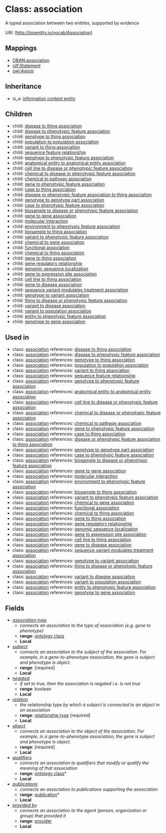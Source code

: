 # Class: association


A typed association between two entities, supported by evidence

URI: [http://bioentity.io/vocab/Association]
## Mappings

 * [OBAN:association](http://purl.obolibrary.org/obo/OBAN_association)
 * [rdf:Statement](http://purl.obolibrary.org/obo/rdf_Statement)
 * [owl:Axiom](http://purl.obolibrary.org/obo/owl_Axiom)
## Inheritance

 *  is_a: [information content entity](InformationContentEntity.md)
## Children

 *  child: [disease to thing association](DiseaseToThingAssociation.md)
 *  child: [disease to phenotypic feature association](DiseaseToPhenotypicFeatureAssociation.md)
 *  child: [genotype to thing association](GenotypeToThingAssociation.md)
 *  child: [population to population association](PopulationToPopulationAssociation.md)
 *  child: [variant to thing association](VariantToThingAssociation.md)
 *  child: [sequence feature relationship](SequenceFeatureRelationship.md)
 *  child: [genotype to phenotypic feature association](GenotypeToPhenotypicFeatureAssociation.md)
 *  child: [anatomical entity to anatomical entity association](AnatomicalEntityToAnatomicalEntityAssociation.md)
 *  child: [cell line to disease or phenotypic feature association](CellLineToDiseaseOrPhenotypicFeatureAssociation.md)
 *  child: [chemical to disease or phenotypic feature association](ChemicalToDiseaseOrPhenotypicFeatureAssociation.md)
 *  child: [chemical to pathway association](ChemicalToPathwayAssociation.md)
 *  child: [gene to phenotypic feature association](GeneToPhenotypicFeatureAssociation.md)
 *  child: [case to thing association](CaseToThingAssociation.md)
 *  child: [disease or phenotypic feature association to thing association](DiseaseOrPhenotypicFeatureAssociationToThingAssociation.md)
 *  child: [genotype to genotype part association](GenotypeToGenotypePartAssociation.md)
 *  child: [case to phenotypic feature association](CaseToPhenotypicFeatureAssociation.md)
 *  child: [biosample to disease or phenotypic feature association](BiosampleToDiseaseOrPhenotypicFeatureAssociation.md)
 *  child: [gene to gene association](GeneToGeneAssociation.md)
 *  child: [molecular interaction](MolecularInteraction.md)
 *  child: [environment to phenotypic feature association](EnvironmentToPhenotypicFeatureAssociation.md)
 *  child: [biosample to thing association](BiosampleToThingAssociation.md)
 *  child: [variant to phenotypic feature association](VariantToPhenotypicFeatureAssociation.md)
 *  child: [chemical to gene association](ChemicalToGeneAssociation.md)
 *  child: [functional association](FunctionalAssociation.md)
 *  child: [chemical to thing association](ChemicalToThingAssociation.md)
 *  child: [gene to thing association](GeneToThingAssociation.md)
 *  child: [gene regulatory relationship](GeneRegulatoryRelationship.md)
 *  child: [genomic sequence localization](GenomicSequenceLocalization.md)
 *  child: [gene to expression site association](GeneToExpressionSiteAssociation.md)
 *  child: [cell line to thing association](CellLineToThingAssociation.md)
 *  child: [gene to disease association](GeneToDiseaseAssociation.md)
 *  child: [sequence variant modulates treatment association](SequenceVariantModulatesTreatmentAssociation.md)
 *  child: [genotype to variant association](GenotypeToVariantAssociation.md)
 *  child: [thing to disease or phenotypic feature association](ThingToDiseaseOrPhenotypicFeatureAssociation.md)
 *  child: [variant to disease association](VariantToDiseaseAssociation.md)
 *  child: [variant to population association](VariantToPopulationAssociation.md)
 *  child: [entity to phenotypic feature association](EntityToPhenotypicFeatureAssociation.md)
 *  child: [genotype to gene association](GenotypeToGeneAssociation.md)
## Used in

 *  class: [association](Association.md) references: [disease to thing association](DiseaseToThingAssociation.md)
 *  class: [association](Association.md) references: [disease to phenotypic feature association](DiseaseToPhenotypicFeatureAssociation.md)
 *  class: [association](Association.md) references: [genotype to thing association](GenotypeToThingAssociation.md)
 *  class: [association](Association.md) references: [population to population association](PopulationToPopulationAssociation.md)
 *  class: [association](Association.md) references: [variant to thing association](VariantToThingAssociation.md)
 *  class: [association](Association.md) references: [sequence feature relationship](SequenceFeatureRelationship.md)
 *  class: [association](Association.md) references: [genotype to phenotypic feature association](GenotypeToPhenotypicFeatureAssociation.md)
 *  class: [association](Association.md) references: [anatomical entity to anatomical entity association](AnatomicalEntityToAnatomicalEntityAssociation.md)
 *  class: [association](Association.md) references: [cell line to disease or phenotypic feature association](CellLineToDiseaseOrPhenotypicFeatureAssociation.md)
 *  class: [association](Association.md) references: [chemical to disease or phenotypic feature association](ChemicalToDiseaseOrPhenotypicFeatureAssociation.md)
 *  class: [association](Association.md) references: [chemical to pathway association](ChemicalToPathwayAssociation.md)
 *  class: [association](Association.md) references: [gene to phenotypic feature association](GeneToPhenotypicFeatureAssociation.md)
 *  class: [association](Association.md) references: [case to thing association](CaseToThingAssociation.md)
 *  class: [association](Association.md) references: [disease or phenotypic feature association to thing association](DiseaseOrPhenotypicFeatureAssociationToThingAssociation.md)
 *  class: [association](Association.md) references: [genotype to genotype part association](GenotypeToGenotypePartAssociation.md)
 *  class: [association](Association.md) references: [case to phenotypic feature association](CaseToPhenotypicFeatureAssociation.md)
 *  class: [association](Association.md) references: [biosample to disease or phenotypic feature association](BiosampleToDiseaseOrPhenotypicFeatureAssociation.md)
 *  class: [association](Association.md) references: [gene to gene association](GeneToGeneAssociation.md)
 *  class: [association](Association.md) references: [molecular interaction](MolecularInteraction.md)
 *  class: [association](Association.md) references: [environment to phenotypic feature association](EnvironmentToPhenotypicFeatureAssociation.md)
 *  class: [association](Association.md) references: [biosample to thing association](BiosampleToThingAssociation.md)
 *  class: [association](Association.md) references: [variant to phenotypic feature association](VariantToPhenotypicFeatureAssociation.md)
 *  class: [association](Association.md) references: [chemical to gene association](ChemicalToGeneAssociation.md)
 *  class: [association](Association.md) references: [functional association](FunctionalAssociation.md)
 *  class: [association](Association.md) references: [chemical to thing association](ChemicalToThingAssociation.md)
 *  class: [association](Association.md) references: [gene to thing association](GeneToThingAssociation.md)
 *  class: [association](Association.md) references: [gene regulatory relationship](GeneRegulatoryRelationship.md)
 *  class: [association](Association.md) references: [genomic sequence localization](GenomicSequenceLocalization.md)
 *  class: [association](Association.md) references: [gene to expression site association](GeneToExpressionSiteAssociation.md)
 *  class: [association](Association.md) references: [cell line to thing association](CellLineToThingAssociation.md)
 *  class: [association](Association.md) references: [gene to disease association](GeneToDiseaseAssociation.md)
 *  class: [association](Association.md) references: [sequence variant modulates treatment association](SequenceVariantModulatesTreatmentAssociation.md)
 *  class: [association](Association.md) references: [genotype to variant association](GenotypeToVariantAssociation.md)
 *  class: [association](Association.md) references: [thing to disease or phenotypic feature association](ThingToDiseaseOrPhenotypicFeatureAssociation.md)
 *  class: [association](Association.md) references: [variant to disease association](VariantToDiseaseAssociation.md)
 *  class: [association](Association.md) references: [variant to population association](VariantToPopulationAssociation.md)
 *  class: [association](Association.md) references: [entity to phenotypic feature association](EntityToPhenotypicFeatureAssociation.md)
 *  class: [association](Association.md) references: [genotype to gene association](GenotypeToGeneAssociation.md)
## Fields

 * _[association type](association_type.md)_
    * _connects an association to the type of association (e.g. gene to phenotype)_
    * __range__: [ontology class](OntologyClass.md)
    * __Local__
 * _[subject](subject.md)_
    * _connects an association to the subject of the association. For example, in a gene-to-phenotype association, the gene is subject and phenotype is object._
    * __range__:  [required]
    * __Local__
 * _[negated](negated.md)_
    * _if set to true, then the association is negated i.e. is not true_
    * __range__: boolean
    * __Local__
 * _[relation](relation.md)_
    * _the relationship type by which a subject is connected to an object in an association_
    * __range__: [relationship type](RelationshipType.md) [required]
    * __Local__
 * _[object](object.md)_
    * _connects an association to the object of the association. For example, in a gene-to-phenotype association, the gene is subject and phenotype is object._
    * __range__:  [required]
    * __Local__
 * _[qualifiers](qualifiers.md)_
    * _connects an association to qualifiers that modify or qualify the meaning of that association_
    * __range__: [ontology class](OntologyClass.md)*
    * __Local__
 * _[publications](publications.md)_
    * _connects an association to publications supporting the association_
    * __range__: [publication](Publication.md)*
    * __Local__
 * _[provided by](provided_by.md)_
    * _connects an association to the agent (person, organization or group) that provided it_
    * __range__: [provider](Provider.md)
    * __Local__
